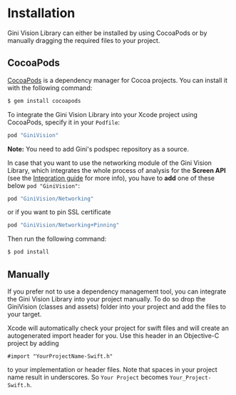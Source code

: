 Installation
=============================

Gini Vision Library can either be installed by using CocoaPods or by manually dragging the required files to your project.

## CocoaPods

[CocoaPods](https://cocoapods.org) is a dependency manager for Cocoa projects. You can install it with the following command:

```bash
$ gem install cocoapods
```

To integrate the Gini Vision Library into your Xcode project using CocoaPods, specify it in your `Podfile`:

```ruby
pod "GiniVision"
```

**Note:** You need to add Gini's podspec repository as a source.

In case that you want to use the networking module of the Gini Vision Library, which integrates the whole process of analysis for the **Screen API** (see the [Integration guide](integration.html) for more info), you have to **add** one of these below `pod "GiniVision"`:
```ruby
pod "GiniVision/Networking"
```
or if you want to pin SSL certificate
```ruby
pod "GiniVision/Networking+Pinning"
```

Then run the following command:

```bash
$ pod install
```

## Manually

If you prefer not to use a dependency management tool, you can integrate the Gini Vision Library into your project manually.
To do so drop the GiniVision (classes and assets) folder into your project and add the files to your target.

Xcode will automatically check your project for swift files and will create an autogenerated import header for you.
Use this header in an Objective-C project by adding

```Obj-C
#import "YourProjectName-Swift.h"
```

to your implementation or header files. Note that spaces in your project name result in underscores. So `Your Project` becomes `Your_Project-Swift.h`.
